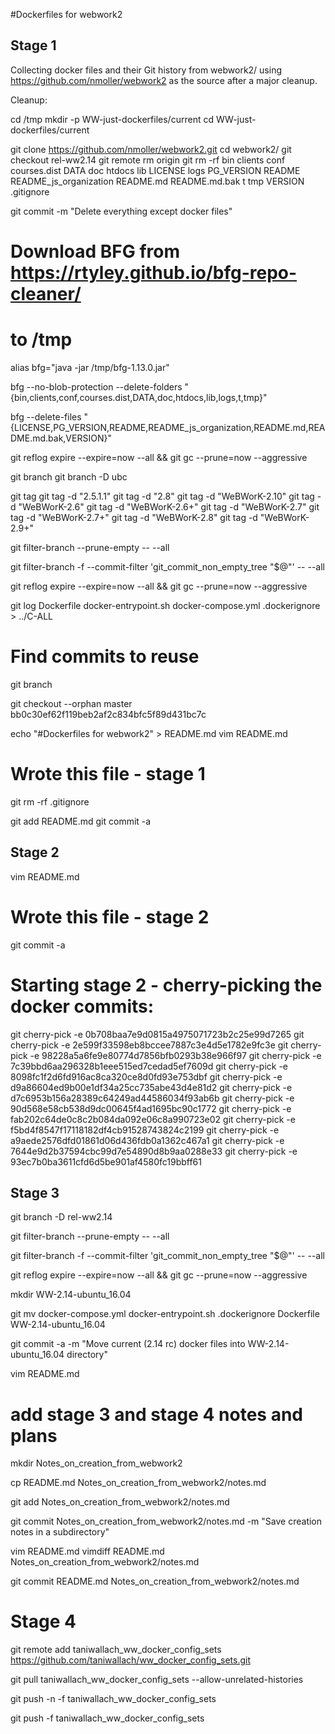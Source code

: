 #Dockerfiles for webwork2

## Stage 1
Collecting docker files and their Git history from webwork2/ using 
	https://github.com/nmoller/webwork2
as the source after a major cleanup.

Cleanup:

cd /tmp
mkdir -p WW-just-dockerfiles/current
cd WW-just-dockerfiles/current

git clone https://github.com/nmoller/webwork2.git
cd webwork2/
git checkout rel-ww2.14
git remote rm origin
git rm -rf bin clients conf courses.dist DATA doc htdocs lib LICENSE logs PG_VERSION README README_js_organization README.md README.md.bak t tmp VERSION .gitignore

git commit -m "Delete everything except docker files"

# Download BFG from https://rtyley.github.io/bfg-repo-cleaner/
# to /tmp

alias bfg="java -jar /tmp/bfg-1.13.0.jar"

bfg --no-blob-protection --delete-folders "{bin,clients,conf,courses.dist,DATA,doc,htdocs,lib,logs,t,tmp}"

bfg --delete-files "{LICENSE,PG_VERSION,README,README_js_organization,README.md,README.md.bak,VERSION}"

git reflog expire --expire=now --all && git gc --prune=now --aggressive

git branch
git branch -D ubc

git tag
git tag -d "2.5.1.1"
git tag -d "2.8"
git tag -d "WeBWorK-2.10"
git tag -d "WeBWorK-2.6"
git tag -d "WeBWorK-2.6+"
git tag -d "WeBWorK-2.7"
git tag -d "WeBWorK-2.7+"
git tag -d "WeBWorK-2.8"
git tag -d "WeBWorK-2.9+"



git filter-branch --prune-empty  -- --all

git filter-branch -f --commit-filter 'git_commit_non_empty_tree "$@"' -- --all

git reflog expire --expire=now --all && git gc --prune=now --aggressive

git log Dockerfile docker-entrypoint.sh docker-compose.yml .dockerignore > ../C-ALL
# Find commits to reuse

git branch

git checkout --orphan master bb0c30ef62f119beb2af2c834bfc5f89d431bc7c

echo "#Dockerfiles for webwork2" > README.md
vim README.md
# Wrote this file - stage 1

git rm -rf .gitignore 

git add README.md
git commit -a 

## Stage 2

vim README.md
# Wrote this file - stage 2

git commit -a  

# Starting stage 2 - cherry-picking the docker commits:

git cherry-pick -e 0b708baa7e9d0815a4975071723b2c25e99d7265
git cherry-pick -e 2e599f33598eb8bccee7887c3e4d5e1782e9fc3e
git cherry-pick -e 98228a5a6fe9e80774d7856bfb0293b38e966f97
git cherry-pick -e 7c39bbd6aa296328b1eee515ed7cedad5ef7609d
git cherry-pick -e 8098fc1f2d6fd916ac8ca320ce8d0fd93e753dbf
git cherry-pick -e d9a86604ed9b00e1df34a25cc735abe43d4e81d2
git cherry-pick -e d7c6953b156a28389c64249ad44586034f93ab6b
git cherry-pick -e 90d568e58cb538d9dc00645f4ad1695bc90c1772
git cherry-pick -e fab202c64de0c8c2b084da092e06c8a990723e02
git cherry-pick -e f5bd4f8547f17118182df4cb91528743824c2199
git cherry-pick -e a9aede2576dfd01861d06d436fdb0a1362c467a1
git cherry-pick -e 7644e9d2b37594cbc99d7e54890d8b9aa0288e33
git cherry-pick -e 93ec7b0ba3611cfd6d5be901af4580fc19bbff61

## Stage 3

git branch -D rel-ww2.14

git filter-branch --prune-empty  -- --all

git filter-branch -f --commit-filter 'git_commit_non_empty_tree "$@"' -- --all

git reflog expire --expire=now --all && git gc --prune=now --aggressive

mkdir WW-2.14-ubuntu_16.04

git mv docker-compose.yml docker-entrypoint.sh .dockerignore Dockerfile WW-2.14-ubuntu_16.04 

git commit -a -m "Move current (2.14 rc) docker files into WW-2.14-ubuntu_16.04 directory"

vim README.md
# add stage 3 and stage 4 notes and plans

mkdir Notes_on_creation_from_webwork2

cp README.md Notes_on_creation_from_webwork2/notes.md

git add Notes_on_creation_from_webwork2/notes.md

git commit Notes_on_creation_from_webwork2/notes.md -m "Save creation notes in a subdirectory"

vim README.md
vimdiff README.md Notes_on_creation_from_webwork2/notes.md

git commit README.md Notes_on_creation_from_webwork2/notes.md


# Stage 4

git remote add taniwallach_ww_docker_config_sets  https://github.com/taniwallach/ww_docker_config_sets.git

git pull taniwallach_ww_docker_config_sets  --allow-unrelated-histories 

git push -n -f taniwallach_ww_docker_config_sets

git push -f taniwallach_ww_docker_config_sets

